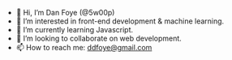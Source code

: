 - 👋 Hi, I’m Dan Foye (@5w00p)
- 👀 I’m interested in front-end development & machine learning.
- 🌱 I’m currently learning Javascript.
- 💞️ I’m looking to collaborate on web development.
- 📫 How to reach me: ddfoye@gmail.com

<!---
5w00p/5w00p is a ✨ special ✨ repository because its `README.md` (this file) appears on your GitHub profile.
You can click the Preview link to take a look at your changes.
--->
